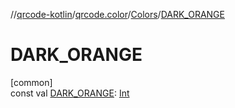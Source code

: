 //[qrcode-kotlin](../../../index.md)/[qrcode.color](../index.md)/[Colors](index.md)/[DARK_ORANGE](-d-a-r-k_-o-r-a-n-g-e.md)

# DARK_ORANGE

[common]\
const val [DARK_ORANGE](-d-a-r-k_-o-r-a-n-g-e.md): [Int](https://kotlinlang.org/api/latest/jvm/stdlib/kotlin-stdlib/kotlin/-int/index.html)
